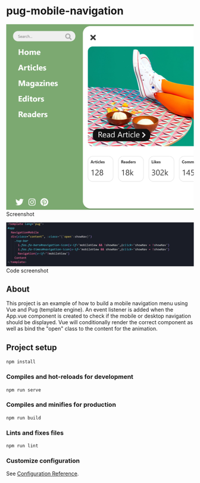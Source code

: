 # pug-mobile-navigation

![Screenshot](screenshot.png)
Screenshot

![Screenshot](screenshotcode.png)
Code screenshot

## About

This project is an example of how to build a mobile navigation menu using Vue and Pug (template engine).
An event listener is added when the App.vue component is created to check if the mobile or desktop navigation should be displayed.
Vue will conditionally render the correct component as well as bind the "open" class to the content for the animation.

## Project setup

```
npm install
```

### Compiles and hot-reloads for development

```
npm run serve
```

### Compiles and minifies for production

```
npm run build
```

### Lints and fixes files

```
npm run lint
```

### Customize configuration

See [Configuration Reference](https://cli.vuejs.org/config/).
